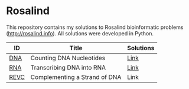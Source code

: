 # Rosalind

This repository contains my solutions to Rosalind bioinformatic problems (http://rosalind.info).
All solutions were developed in Python.


| ID  | Title | Solutions |
| ------------- | ------------- | ------------- |
| [DNA](https://rosalind.info/problems/dna/) | Counting DNA Nucleotides | [Link](https://github.com/paollasouzac/Rosalind/blob/main/Solutions/rosalind_dna.ipynb) |
| [RNA](https://rosalind.info/problems/rna/)  | Transcribing DNA into RNA | [Link](https://github.com/paollasouzac/Rosalind/blob/main/Solutions/rosalind_rna.ipynb) |
| [REVC](https://rosalind.info/problems/revc/)  | Complementing a Strand of DNA | Link |

